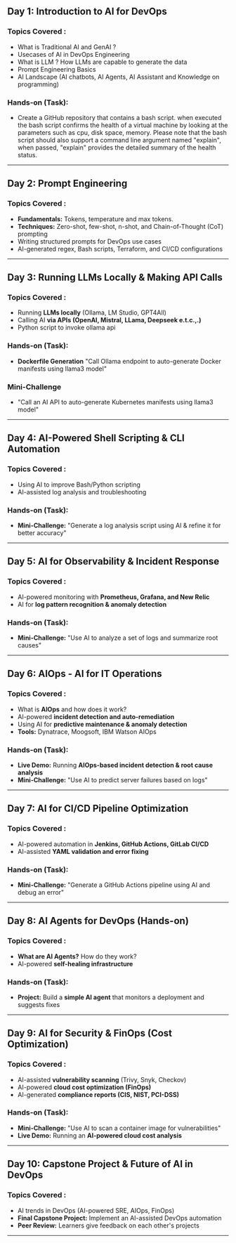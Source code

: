 ## Day 1: Introduction to AI for DevOps
### Topics Covered : 
- What is Traditional AI and GenAI ? 
- Usecases of AI in DevOps Engineering  
- What is LLM ? How LLMs are capable to generate the data 
- Prompt Engineering Basics
- AI Landscape (AI chatbots, AI Agents, AI Assistant and Knowledge on programming)


### Hands-on (Task): 
- Create a GitHub repository that contains a bash script. when executed the bash script confirms the health of a virtual machine by looking at the parameters such as cpu, disk space, memory. Please note that the bash script should also support a command line argument named "explain", when passed, "explain" provides the detailed summary of the health status.

---

## Day 2: Prompt Engineering
### Topics Covered : 
- **Fundamentals:** Tokens, temperature and max tokens.
- **Techniques:** Zero-shot, few-shot, n-shot, and Chain-of-Thought (CoT) prompting
- Writing structured prompts for DevOps use cases
- AI-generated regex, Bash scripts, Terraform, and CI/CD configurations

---

## Day 3: Running LLMs Locally & Making API Calls
### Topics Covered : 
- Running **LLMs locally** (Ollama, LM Studio, GPT4All)
- Calling AI **via APIs (OpenAI, Mistral, LLama, Deepseek e.t.c.,.)**
- Python script to invoke ollama api

### Hands-on (Task): 
- **Dockerfile Generation** "Call Ollama endpoint to auto-generate Docker manifests using llama3 model"

### Mini-Challenge
- "Call an AI API to auto-generate Kubernetes manifests using llama3 model"

---

## Day 4: AI-Powered Shell Scripting & CLI Automation
### Topics Covered : 
- Using AI to improve Bash/Python scripting
- AI-assisted log analysis and troubleshooting

### Hands-on (Task): 
- **Mini-Challenge:** "Generate a log analysis script using AI & refine it for better accuracy"

---

## Day 5: AI for Observability & Incident Response
### Topics Covered : 
- AI-powered monitoring with **Prometheus, Grafana, and New Relic**
- AI for **log pattern recognition & anomaly detection**

### Hands-on (Task): 
- **Mini-Challenge:** "Use AI to analyze a set of logs and summarize root causes"

---

## Day 6: AIOps - AI for IT Operations
### Topics Covered : 
- What is **AIOps** and how does it work?
- AI-powered **incident detection and auto-remediation**
- Using AI for **predictive maintenance & anomaly detection**
- **Tools:** Dynatrace, Moogsoft, IBM Watson AIOps

### Hands-on (Task): 
- **Live Demo:** Running **AIOps-based incident detection & root cause analysis**
- **Mini-Challenge:** "Use AI to predict server failures based on logs"

---

## Day 7: AI for CI/CD Pipeline Optimization
### Topics Covered : 
- AI-powered automation in **Jenkins, GitHub Actions, GitLab CI/CD**
- AI-assisted **YAML validation and error fixing**

### Hands-on (Task): 
- **Mini-Challenge:** "Generate a GitHub Actions pipeline using AI and debug an error"

---

## Day 8: AI Agents for DevOps (Hands-on)
### Topics Covered : 
- **What are AI Agents?** How do they work?
- AI-powered **self-healing infrastructure**

### Hands-on (Task): 
- **Project:** Build a **simple AI agent** that monitors a deployment and suggests fixes

---

## Day 9: AI for Security & FinOps (Cost Optimization)
### Topics Covered : 
- AI-assisted **vulnerability scanning** (Trivy, Snyk, Checkov)
- AI-powered **cloud cost optimization (FinOps)**
- AI-generated **compliance reports (CIS, NIST, PCI-DSS)**

### Hands-on (Task): 
- **Mini-Challenge:** "Use AI to scan a container image for vulnerabilities"
- **Live Demo:** Running an **AI-powered cloud cost analysis**

---

## Day 10: Capstone Project & Future of AI in DevOps
### Topics Covered : 
- AI trends in DevOps (AI-powered SRE, AIOps, FinOps)
- **Final Capstone Project:** Implement an AI-assisted DevOps automation
- **Peer Review:** Learners give feedback on each other's projects

---
